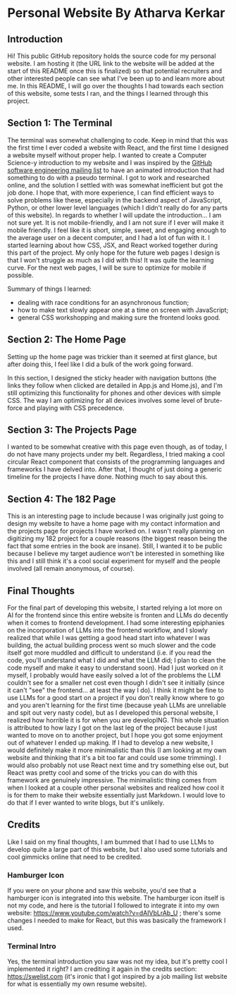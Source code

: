 # Personal Website By Atharva Kerkar

## Introduction
Hi! This public GitHub repository holds the source code for my personal website. I am hosting it (the URL link to the website will be added at the start of this README once this is finalized) so that potential recruiters and other interested people can see what I've been up to and learn more about me. In this README, I will go over the thoughts I had towards each section of this website, some tests I ran, and the things I learned through this project.

## Section 1: The Terminal
The terminal was somewhat challenging to code. Keep in mind that this was the first time I ever coded a website with React, and the first time I designed a website myself without proper help. I wanted to create a Computer Science-y introduction to my website and I was inspired by the [GitHub software engineering mailing list](https://swelist.com) to have an animated introduction that had something to do with a pseudo terminal. I got to work and researched online, and the solution I settled with was somewhat inefficient but got the job done. I hope that, with more experience, I can find efficient ways to solve problems like these, especially in the backend aspect of JavaScript, Python, or other lower level languages (which I didn't really do for any parts of this website). In regards to whether I will update the introduction... I am not sure yet. It is not mobile-friendly, and I am not sure if I ever will make it mobile friendly. I feel like it is short, simple, sweet, and engaging enough to the average user on a decent computer, and I had a lot of fun with it. I started learning about how CSS, JSX, and React worked together during this part of the project. My only hope for the future web pages I design is that I won't struggle as much as I did with this! It was quite the learning curve. For the next web pages, I will be sure to optimize for mobile if possible.

Summary of things I learned:
- dealing with race conditions for an asynchronous function;
- how to make text slowly appear one at a time on screen with JavaScript;
- general CSS workshopping and making sure the frontend looks good.

## Section 2: The Home Page
Setting up the home page was trickier than it seemed at first glance, but after doing this, I feel like I did a bulk of the work going forward. 

In this section, I designed the sticky header with navigation buttons (the links they follow when clicked are detailed in App.js and Home.js), and I'm still optimizing this functionality for phones and other devices with simple CSS. The way I am optimizing for all devices involves some level of brute-force and playing with CSS precedence.

## Section 3: The Projects Page
I wanted to be somewhat creative with this page even though, as of today, I do not have many projects under my belt. Regardless, I tried making a cool circular React component that consists of the programming languages and frameworks I have delved into. After that, I thought of just doing a generic timeline for the projects I have done. Nothing much to say about this.

## Section 4: The 182 Page
This is an interesting page to include because I was originally just going to design my website to have a home page with my contact information and the projects page for projects I have worked on. I wasn't really planning on digitizing my 182 project for a couple reasons (the biggest reason being the fact that some entries in the book are insane). Still, I wanted it to be public because I believe my target audience won't be interested in something like this and I still think it's a cool social experiment for myself and the people involved (all remain anonymous, of course).

## Final Thoughts
For the final part of developing this website, I started relying a lot more on AI for the frontend since this entire website is fronten and LLMs do decently when it comes to frontend development. I had some interesting epiphanies on the incorporation of LLMs into the frontend workflow, and I slowly realized that while I was getting a good head start into whatever I was building, the actual building process went so much slower and the code itself got more muddled and difficult to understand (i.e. if you read the code, you'll understand what I did and what the LLM did; I plan to clean the code myself and make it easy to understand soon). Had I just worked on it myself, I probably would have easily solved a lot of the problems the LLM couldn't see for a smaller net cost even though I didn't see it initially (since it can't "see" the frontend... at least the way I do). I think it might be fine to use LLMs for a good start on a project if you don't really know where to go and you aren't learning for the first time (because yeah LLMs are unreliable and spit out very nasty code), but as I developed this personal website, I realized how horrible it is for when you are developING. This whole situation is attributed to how lazy I got on the last leg of the project because I just wanted to move on to another project, but I hope you got some enjoyment out of whatever I ended up making. If I had to develop a new website, I would definitely make it more minimalistic than this (I am looking at my own website and thinking that it's a bit too far and could use some trimming). I would also probably not use React next time and try something else out, but React was pretty cool and some of the tricks you can do with this framework are genuinely impressive. The minimalistic thing comes from when I looked at a couple other personal websites and realized how cool it is for them to make their website essentially just Markdown. I would love to do that if I ever wanted to write blogs, but it's unlikely.

## Credits
Like I said on my final thoughts, I am bummed that I had to use LLMs to develop quite a large part of this website, but I also used some tutorials and cool gimmicks online that need to be credited.
### Hamburger Icon
If you were on your phone and saw this website, you'd see that a hamburger icon is integrated into this website. The hamburger icon itself is not my code, and here is the tutorial I followed to integrate it into my own website: https://www.youtube.com/watch?v=dAIVbLrAb_U ; there's some changes I needed to make for React, but this was basically the framework I used.
### Terminal Intro
Yes, the terminal introduction you saw was not my idea, but it's pretty cool I implemented it right? I am crediting it again in the credits section: https://swelist.com (it's ironic that I got inspired by a job mailing list website for what is essentially my own resume website).